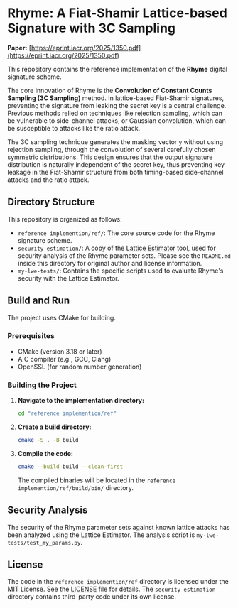 # Rhyme: A Fiat-Shamir Lattice-based Signature with 3C Sampling

**Paper:** [https://eprint.iacr.org/2025/1350.pdf](https://eprint.iacr.org/2025/1350.pdf)

This repository contains the reference implementation of the **Rhyme** digital signature scheme.

The core innovation of Rhyme is the **Convolution of Constant Counts Sampling (3C Sampling)** method. In lattice-based Fiat-Shamir signatures, preventing the signature from leaking the secret key is a central challenge. Previous methods relied on techniques like rejection sampling, which can be vulnerable to side-channel attacks, or Gaussian convolution, which can be susceptible to attacks like the ratio attack.

The 3C sampling technique generates the masking vector `y` without using rejection sampling, through the convolution of several carefully chosen symmetric distributions. This design ensures that the output signature distribution is naturally independent of the secret key, thus preventing key leakage in the Fiat-Shamir structure from both timing-based side-channel attacks and the ratio attack.

## Directory Structure

This repository is organized as follows:

- `reference implemention/ref/`: The core source code for the Rhyme signature scheme.
- `security estimation/`: A copy of the [Lattice Estimator](https://github.com/malb/lattice-estimator) tool, used for security analysis of the Rhyme parameter sets. Please see the `README.md` inside this directory for original author and license information.
- `my-lwe-tests/`: Contains the specific scripts used to evaluate Rhyme's security with the Lattice Estimator.

## Build and Run

The project uses CMake for building.

### Prerequisites

- CMake (version 3.18 or later)
- A C compiler (e.g., GCC, Clang)
- OpenSSL (for random number generation)

### Building the Project

1. **Navigate to the implementation directory:**
    
    ```bash
    cd "reference implemention/ref"
    ```
2. **Create a build directory:**
    
    ```bash
    cmake -S . -B build
    ```
3. **Compile the code:**
    
    ```bash
    cmake --build build --clean-first
    ```
    
    The compiled binaries will be located in the `reference implemention/ref/build/bin/` directory.

## Security Analysis

The security of the Rhyme parameter sets against known lattice attacks has been analyzed using the Lattice Estimator. The analysis script is `my-lwe-tests/test_my_params.py`.

## License

The code in the `reference implemention/ref` directory is licensed under the MIT License. See the [LICENSE](LICENSE) file for details. The `security estimation` directory contains third-party code under its own license.

